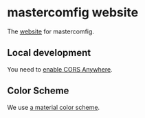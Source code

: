 # mastercomfig website

The [website](https://mastercomfig.com/) for mastercomfig.

## Local development

You need to [enable CORS Anywhere](https://cors-anywhere.herokuapp.com/).

## Color Scheme

We use [a material color scheme](https://material.io/resources/color/#!/?view.left=0&view.right=0&primary.color=009688&secondary.color=00BFA5).
